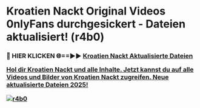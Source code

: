 # Kroatien Nackt Original Videos 0nlyFans durchgesickert - Dateien aktualisiert! (r4b0)

<h3>🔴 HIER KLICKEN 🌐==►► <a href="https://tinyurl.com/h6vf6nb8" rel="nofollow">Kroatien Nackt Aktualisierte Dateien

Hol dir Kroatien Nackt und alle Inhalte. Jetzt kannst du auf alle Videos und Bilder von Kroatien Nackt zugreifen. Neue aktualisierte Dateien 2025!

[![r4b0](https://i.imgur.com/sD4kR3V.gif)](https://tinyurl.com/h6vf6nb8)
